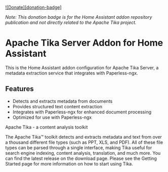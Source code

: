 [![Donate][donation-badge]](https://ko-fi.com/patrickstigler)

*Note: This donation badge is for the Home Assistant addon repository publication and not directly related to the Apache Tika project.*

# Apache Tika Server Addon for Home Assistant

This is the Home Assistant addon configuration for Apache Tika Server, a metadata extraction service that integrates with Paperless-ngx.

## Features
- Detects and extracts metadata from documents
- Provides structured text content extraction
- Integrates with Paperless-ngx for enhanced document processing
- Optimized for use with Paperless-ngx

Apache Tika - a content analysis toolkit

The Apache Tika™ toolkit detects and extracts metadata and text from over a thousand different file types (such as PPT, XLS, and PDF). All of these file types can be parsed through a single interface, making Tika useful for search engine indexing, content analysis, translation, and much more. You can find the latest release on the download page. Please see the Getting Started page for more information on how to start using Tika.